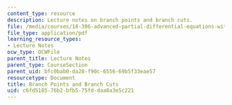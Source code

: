 ```yaml
---
content_type: resource
description: Lecture notes on branch points and branch cuts.
file: /media/courses/18-306-advanced-partial-differential-equations-with-applications-fall-2009/c6fd518576b2bfb575fddaa8a3e5c221_MIT18_306f09_lec22_Branch_Points_B_Cuts.pdf
file_type: application/pdf
learning_resource_types:
- Lecture Notes
ocw_type: OCWFile
parent_title: Lecture Notes
parent_type: CourseSection
parent_uid: bfc0bab0-da28-f90c-6556-69b5f33eae57
resourcetype: Document
title: Branch Points and Branch Cuts
uid: c6fd5185-76b2-bfb5-75fd-daa8a3e5c221
---
```

